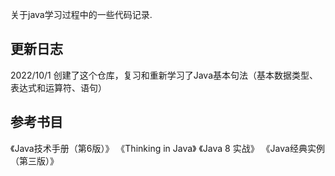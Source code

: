 关于java学习过程中的一些代码记录.

## 更新日志
2022/10/1
创建了这个仓库，复习和重新学习了Java基本句法（基本数据类型、表达式和运算符、语句）





## 参考书目
《Java技术手册（第6版）》
《Thinking in Java》
《Java 8 实战》
《Java经典实例（第三版）》

